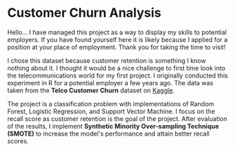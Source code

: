 # Customer Churn Analysis
Hello... I have managed this project as a way to display my skills to potential employers. If you have found yourself here it is likely because I applied for a position at your place of employment. Thank you for taking the time to visit!

I chose this dataset because customer retention is something I know nothing about it. I thought it would be a nice challenge to first time look into the telecommunications world for my first project. I originally conducted this experiment in R for a potential employer a few years ago. The data was taken from the **Telco Customer Churn** dataset on [Kaggle](https://www.kaggle.com/blastchar/telco-customer-churn).

The project is a classification problem with implementations of Random Forest, Logistic Regression, and Support Vector Machine. I focus on the recall score as customer retention is the goal of the project. After evaluation of the results, I implement **Synthetic Minority Over-sampling Technique (SMOTE)** to increase the model's performance and attain better recall scores.

